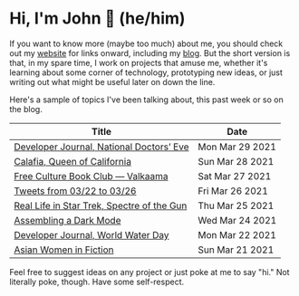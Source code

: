 # Hi, I'm John 👋 (he/him)

If you want to know more (maybe too much) about me, you should check out my [website](https://john.colagioia.net/) for links onward, including my [blog](https://john.colagioia.net/blog).  But the short version is that, in my spare time, I work on projects that amuse me, whether it's learning about some corner of technology, prototyping new ideas, or just writing out what might be useful later on down the line.

Here's a sample of topics I've been talking about, this past week or so on the blog.

|Title|Date|
|-----|-------|
|[Developer Journal, National Doctors’ Eve](https://john.colagioia.net/blog/2021/03/29/doctors.html)|Mon Mar 29 2021|
|[Calafia, Queen of California](https://john.colagioia.net/blog/2021/03/28/calafia.html)|Sun Mar 28 2021|
|[Free Culture Book Club — Valkaama](https://john.colagioia.net/blog/2021/03/27/valkaama.html)|Sat Mar 27 2021|
|[Tweets from 03/22 to 03/26](https://john.colagioia.net/blog/media/2021/03/26/week.html)|Fri Mar 26 2021|
|[Real Life in Star Trek, Spectre of the Gun](https://john.colagioia.net/blog/2021/03/25/spectre.html)|Thu Mar 25 2021|
|[Assembling a Dark Mode](https://john.colagioia.net/blog/2021/03/24/darkmode.html)|Wed Mar 24 2021|
|[Developer Journal, World Water Day](https://john.colagioia.net/blog/2021/03/22/water.html)|Mon Mar 22 2021|
|[Asian Women in Fiction](https://john.colagioia.net/blog/2021/03/21/asian.html)|Sun Mar 21 2021|

Feel free to suggest ideas on any project or just poke at me to say "hi." Not literally poke, though. Have some self-respect.
